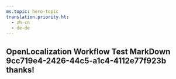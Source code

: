 ```yaml
---
ms.topic: hero-topic
translation.priority.ht: 
  - zh-cn
  - de-de
---
```

## OpenLocalization Workflow Test MarkDown 9cc719e4-2426-44c5-a1c4-4112e77f923b thanks!
